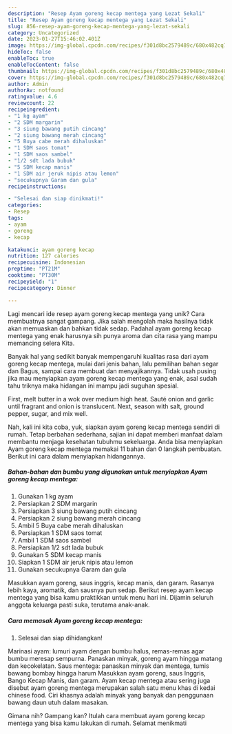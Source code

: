 ```yaml
---
description: "Resep Ayam goreng kecap mentega yang Lezat Sekali"
title: "Resep Ayam goreng kecap mentega yang Lezat Sekali"
slug: 856-resep-ayam-goreng-kecap-mentega-yang-lezat-sekali
category: Uncategorized
date: 2023-01-27T15:46:02.401Z
image: https://img-global.cpcdn.com/recipes/f301d8bc2579489c/680x482cq70/ayam-goreng-kecap-mentega-foto-resep-utama.jpg
hideToc: false
enableToc: true
enableTocContent: false
thumbnail: https://img-global.cpcdn.com/recipes/f301d8bc2579489c/680x482cq70/ayam-goreng-kecap-mentega-foto-resep-utama.jpg
cover: https://img-global.cpcdn.com/recipes/f301d8bc2579489c/680x482cq70/ayam-goreng-kecap-mentega-foto-resep-utama.jpg
author: Admin
authorAv: notfound
ratingvalue: 4.6
reviewcount: 22
recipeingredient:
- "1 kg ayam"
- "2 SDM margarin"
- "3 siung bawang putih cincang"
- "2 siung bawang merah cincang"
- "5 Buya cabe merah dihaluskan"
- "1 SDM saos tomat"
- "1 SDM saos sambel"
- "1/2 sdt lada bubuk"
- "5 SDM kecap manis"
- "1 SDM air jeruk nipis atau lemon"
- "secukupnya Garam dan gula"
recipeinstructions:

- "Selesai dan siap dinikmati!"
categories:
- Resep
tags:
- ayam
- goreng
- kecap

katakunci: ayam goreng kecap 
nutrition: 127 calories
recipecuisine: Indonesian
preptime: "PT21M"
cooktime: "PT30M"
recipeyield: "1"
recipecategory: Dinner

---
```





Lagi mencari ide resep ayam goreng kecap mentega yang unik? Cara membuatnya sangat gampang. Jika salah mengolah maka hasilnya tidak akan memuaskan dan bahkan tidak sedap. Padahal ayam goreng kecap mentega yang enak harusnya sih punya aroma dan cita rasa yang mampu memancing selera Kita.





Banyak hal yang sedikit banyak mempengaruhi kualitas rasa dari ayam goreng kecap mentega, mulai dari jenis bahan, lalu pemilihan bahan segar dan Bagus, sampai cara membuat dan menyajikannya. Tidak usah pusing jika mau menyiapkan ayam goreng kecap mentega yang enak,      asal sudah tahu triknya maka hidangan ini mampu jadi suguhan spesial.














First, melt butter in a wok over medium high heat. Sauté onion and garlic until fragrant and onion is translucent. Next, season with salt, ground pepper, sugar, and mix well.






Nah, kali ini kita coba, yuk, siapkan ayam goreng kecap mentega sendiri di rumah. Tetap berbahan sederhana, sajian ini dapat memberi manfaat dalam membantu menjaga kesehatan tubuhmu sekeluarga. Anda bisa menyiapkan Ayam goreng kecap mentega memakai 11 bahan dan 0 langkah pembuatan. Berikut ini cara dalam menyiapkan hidangannya.

<!--inarticleads1-->

##### Bahan-bahan dan bumbu yang digunakan untuk menyiapkan Ayam goreng kecap mentega:

1. Gunakan 1 kg ayam
1. Persiapkan 2 SDM margarin
1. Persiapkan 3 siung bawang putih cincang
1. Persiapkan 2 siung bawang merah cincang
1. Ambil 5 Buya cabe merah dihaluskan
1. Persiapkan 1 SDM saos tomat
1. Ambil 1 SDM saos sambel
1. Persiapkan 1/2 sdt lada bubuk
1. Gunakan 5 SDM kecap manis
1. Siapkan 1 SDM air jeruk nipis atau lemon
1. Gunakan secukupnya Garam dan gula


Masukkan ayam goreng, saus inggris, kecap manis, dan garam. Rasanya lebih kaya, aromatik, dan sausnya pun sedap. Berikut resep ayam kecap mentega yang bisa kamu praktikkan untuk menu hari ini. Dijamin seluruh anggota keluarga pasti suka, terutama anak-anak. 

<!--inarticleads2-->

##### Cara memasak Ayam goreng kecap mentega:


1. Selesai dan siap dihidangkan!

Marinasi ayam: lumuri ayam dengan bumbu halus, remas-remas agar bumbu meresap sempurna. Panaskan minyak, goreng ayam hingga matang dan kecokelatan. Saus mentega: panaskan minyak dan mentega, tumis bawang bombay hingga harum Masukkan ayam goreng, saus Inggris, Bango Kecap Manis, dan garam. Ayam kecap mentega atau sering juga disebut ayam goreng mentega merupakan salah satu menu khas di kedai chinese food. Ciri khasnya adalah minyak yang banyak dan penggunaan bawang daun utuh dalam masakan. 

Gimana nih? Gampang kan? Itulah cara membuat ayam goreng kecap mentega yang bisa kamu lakukan di rumah. Selamat menikmati

